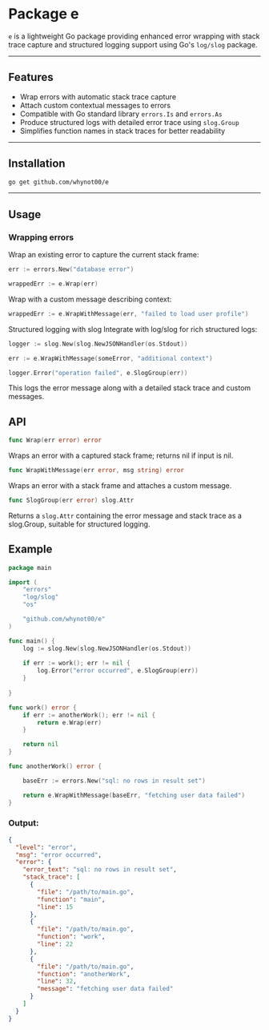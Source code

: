 # Package e

`e` is a lightweight Go package providing enhanced error wrapping with stack trace capture and structured logging support using Go's `log/slog` package.

---

## Features

- Wrap errors with automatic stack trace capture
- Attach custom contextual messages to errors
- Compatible with Go standard library `errors.Is` and `errors.As`
- Produce structured logs with detailed error trace using `slog.Group`
- Simplifies function names in stack traces for better readability

---

## Installation

```bash
go get github.com/whynot00/e
```

---

## Usage

### Wrapping errors
Wrap an existing error to capture the current stack frame:

```go
err := errors.New("database error")

wrappedErr := e.Wrap(err)
```

Wrap with a custom message describing context:
```go
wrappedErr := e.WrapWithMessage(err, "failed to load user profile")
```

Structured logging with slog
Integrate with log/slog for rich structured logs:

```go
logger := slog.New(slog.NewJSONHandler(os.Stdout))

err := e.WrapWithMessage(someError, "additional context")

logger.Error("operation failed", e.SlogGroup(err))
```
This logs the error message along with a detailed stack trace and custom messages.

## API
```go
func Wrap(err error) error
```
Wraps an error with a captured stack frame; returns nil if input is nil.

```go
func WrapWithMessage(err error, msg string) error
```
Wraps an error with a stack frame and attaches a custom message.

```go
func SlogGroup(err error) slog.Attr
```
Returns a `slog.Attr` containing the error message and stack trace as a slog.Group, suitable for structured logging.


## Example

```go
package main

import (
    "errors"
    "log/slog"
    "os"

    "github.com/whynot00/e"
)

func main() {
    log := slog.New(slog.NewJSONHandler(os.Stdout))
    
    if err := work(); err != nil {
        log.Error("error occurred", e.SlogGroup(err))
    }
    
}

func work() error {
    if err := anotherWork(); err != nil {
        return e.Wrap(err)
    }

    return nil
}

func anotherWork() error {

    baseErr := errors.New("sql: no rows in result set")

    return e.WrapWithMessage(baseErr, "fetching user data failed")
}
```

### Output:
```json
{
  "level": "error",
  "msg": "error occurred",
  "error": {
    "error_text": "sql: no rows in result set",
    "stack_trace": [
      {
        "file": "/path/to/main.go",
        "function": "main",
        "line": 15
      },
      {
        "file": "/path/to/main.go",
        "function": "work",
        "line": 22
      },
      {
        "file": "/path/to/main.go",
        "function": "anotherWork",
        "line": 32,
        "message": "fetching user data failed"
      }
    ]
  }
}
```
